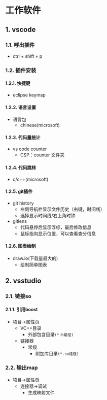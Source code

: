 # 工作软件

## 1. vscode

### 1.1. 呼出插件

- ctrl + shift + p

### 1.2. 插件安装

#### 1.2.1. 快捷键

-  eclipse keymap

#### 1.2.2. 语言设置

- 语言包
  - chinese(microsoft)

#### 1.2.3. 代码量统计

- vs code counter
  - CSP：counter 文件夹

#### 1.2.4. 代码跳转

- c/c++(microsoft)

#### 1.2.5. git插件

- git history
  - 左侧导航栏显示文件历史（右键，时间线）
  - 选择显示时间线/右上角时钟
- gitlens
  - 代码悬停后显示浮标，最后修改信息
  - 鼠标指向显示位置，可以查看查分信息

#### 1.2.6. 图表绘制

- draw.io(下载量最大的)
  - 绘制简单图表

## 2. vsstudio

### 2.1. 链接so

#### 2.1.1. 引用boost

- 项目->属性页
  - VC++目录
    - 外部包含目录`(*.h路径)`
  - 链接器
    - 常规
      - 附加库目录`(*.so路径)`

### 2.2. 输出map

- 项目->属性页
  - 连接器->调试
    - 生成映射文件